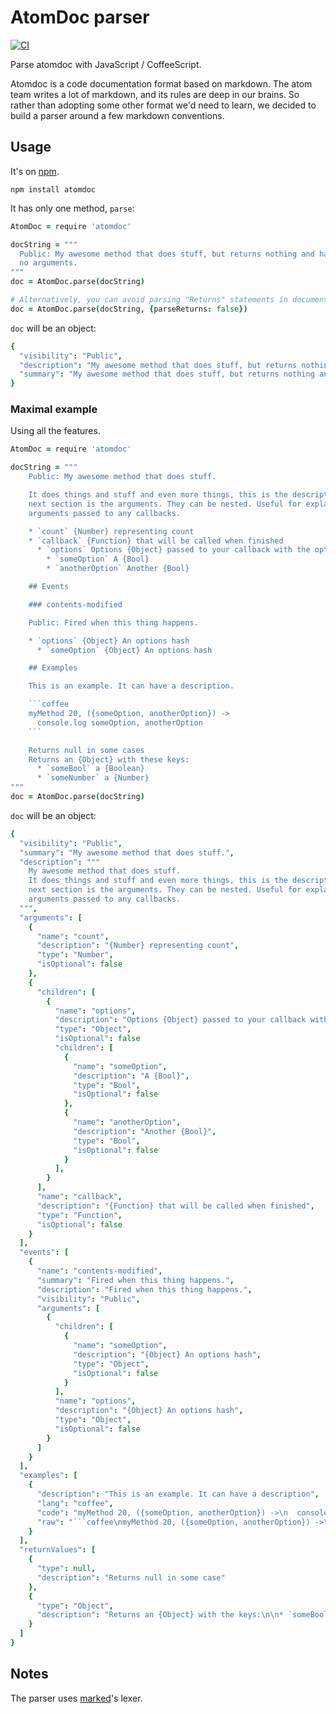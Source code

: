 # AtomDoc parser
[![CI](https://github.com/atom/atomdoc/actions/workflows/ci.yml/badge.svg)](https://github.com/atom/atomdoc/actions/workflows/ci.yml)

Parse atomdoc with JavaScript / CoffeeScript.

Atomdoc is a code documentation format based on markdown. The atom team writes a lot of markdown, and its rules are deep in our brains. So rather than adopting some other format we'd need to learn, we decided to build a parser around a few markdown conventions.

## Usage

It's on [npm](https://www.npmjs.org/package/atomdoc).

```
npm install atomdoc
```

It has only one method, `parse`:

```coffee
AtomDoc = require 'atomdoc'

docString = """
  Public: My awesome method that does stuff, but returns nothing and has
  no arguments.
"""
doc = AtomDoc.parse(docString)

# Alternatively, you can avoid parsing "Returns" statements in documentation (useful for class-level documentation):
doc = AtomDoc.parse(docString, {parseReturns: false})
```

`doc` will be an object:

```coffee
{
  "visibility": "Public",
  "description": "My awesome method that does stuff, but returns nothing and has\nno arguments.",
  "summary": "My awesome method that does stuff, but returns nothing and has\nno arguments."
}
```

### Maximal example

Using all the features.

```coffee
AtomDoc = require 'atomdoc'

docString = """
    Public: My awesome method that does stuff.

    It does things and stuff and even more things, this is the description. The
    next section is the arguments. They can be nested. Useful for explaining the
    arguments passed to any callbacks.

    * `count` {Number} representing count
    * `callback` {Function} that will be called when finished
      * `options` Options {Object} passed to your callback with the options:
        * `someOption` A {Bool}
        * `anotherOption` Another {Bool}

    ## Events

    ### contents-modified

    Public: Fired when this thing happens.

    * `options` {Object} An options hash
      * `someOption` {Object} An options hash

    ## Examples

    This is an example. It can have a description.

    ```coffee
    myMethod 20, ({someOption, anotherOption}) ->
      console.log someOption, anotherOption
    ```

    Returns null in some cases
    Returns an {Object} with these keys:
      * `someBool` a {Boolean}
      * `someNumber` a {Number}
"""
doc = AtomDoc.parse(docString)
```

`doc` will be an object:

```coffee
{
  "visibility": "Public",
  "summary": "My awesome method that does stuff.",
  "description": """
    My awesome method that does stuff.
    It does things and stuff and even more things, this is the description. The
    next section is the arguments. They can be nested. Useful for explaining the
    arguments passed to any callbacks.
  """,
  "arguments": [
    {
      "name": "count",
      "description": "{Number} representing count",
      "type": "Number",
      "isOptional": false
    },
    {
      "children": [
        {
          "name": "options",
          "description": "Options {Object} passed to your callback with the options:",
          "type": "Object",
          "isOptional": false
          "children": [
            {
              "name": "someOption",
              "description": "A {Bool}",
              "type": "Bool",
              "isOptional": false
            },
            {
              "name": "anotherOption",
              "description": "Another {Bool}",
              "type": "Bool",
              "isOptional": false
            }
          ],
        }
      ],
      "name": "callback",
      "description": "{Function} that will be called when finished",
      "type": "Function",
      "isOptional": false
    }
  ],
  "events": [
    {
      "name": "contents-modified",
      "summary": "Fired when this thing happens.",
      "description": "Fired when this thing happens.",
      "visibility": "Public",
      "arguments": [
        {
          "children": [
            {
              "name": "someOption",
              "description": "{Object} An options hash",
              "type": "Object",
              "isOptional": false
            }
          ],
          "name": "options",
          "description": "{Object} An options hash",
          "type": "Object",
          "isOptional": false
        }
      ]
    }
  ],
  "examples": [
    {
      "description": "This is an example. It can have a description",
      "lang": "coffee",
      "code": "myMethod 20, ({someOption, anotherOption}) ->\n  console.log someOption, anotherOption",
      "raw": "```coffee\nmyMethod 20, ({someOption, anotherOption}) ->\n  console.log someOption, anotherOption\n```"
    }
  ],
  "returnValues": [
    {
      "type": null,
      "description": "Returns null in some case"
    },
    {
      "type": "Object",
      "description": "Returns an {Object} with the keys:\n\n* `someBool` a {Boolean}\n* `someNumber` a {Number}"
    }
  ]
}
```

## Notes

The parser uses [marked][marked]'s lexer.


[marked]: https://github.com/chjj/marked
